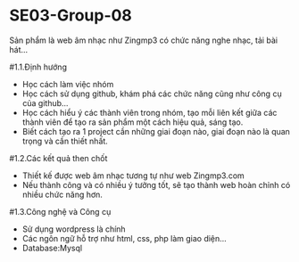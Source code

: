 # SE03-Group-08
Sản phẩm là web âm nhạc như Zingmp3 có chức năng nghe nhạc, tải bài hát...

#1.1.Định hướng
- Học cách làm việc nhóm
- Học cách sử dụng github, khám phá các chức năng cũng như công cụ của github...
- Học cách hiểu ý các thành viên trong nhóm, tạo mỗi liên kết giữa các thành viên để tạo ra sản phẩm một cách hiệu quả, sáng tạo.
- Biết cách tạo ra 1 project cần những giai đoạn nào, giai đoạn nào là quan trọng và cần thiết nhất.



#1.2.Các kết quả then chốt
- Thiết kế được web âm nhạc tương tự như web Zingmp3.com
- Nếu thành công và có nhiều ý tưởng tốt, sẽ tạo thành web hoàn chỉnh có nhiều chức năng hơn.



#1.3.Công nghệ và Công cụ
- Sử dụng wordpress là chính
- Các ngôn ngữ hỗ trợ như html, css, php làm giao diện...
- Database:Mysql
